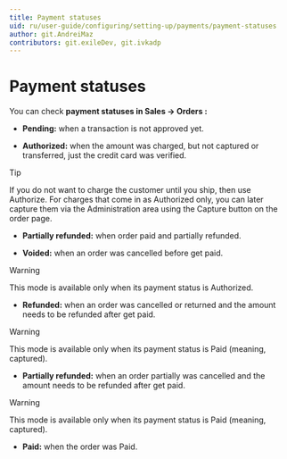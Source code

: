 ```yaml
---
title: Payment statuses
uid: ru/user-guide/configuring/setting-up/payments/payment-statuses
author: git.AndreiMaz
contributors: git.exileDev, git.ivkadp
---
```

# Payment statuses

You can check **payment statuses in Sales → Orders :**

* **Pending:** when a transaction is not approved yet.

* **Authorized:** when the amount was charged, but not captured or transferred, just the credit card was verified.

> [!TIP]
>  If you do not want to charge the customer until you ship, then use Authorize. For charges that come in as Authorized only, you can later capture them via the Administration area using the Capture button on the order page.

* **Partially refunded:** when order paid and partially refunded.

* **Voided:** when an order was cancelled before get paid.

> [!WARNING]
>  This mode is available only when its payment status is Authorized.

* **Refunded:** when an order was cancelled or returned and the amount needs to be refunded after get paid.

> [!WARNING]
>  This mode is available only when its payment status is Paid (meaning, captured).

* **Partially refunded:** when an order partially was cancelled and the amount needs to be refunded after get paid.

> [!WARNING]
>  This mode is available only when its payment status is Paid (meaning, captured).

* **Paid:** when the order was Paid.
